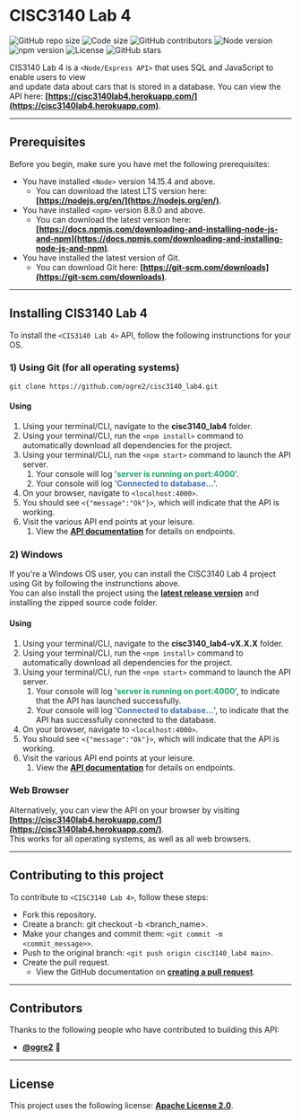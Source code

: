 # **CISC3140 Lab 4**
<!-- Shields -->
![GitHub repo size](https://img.shields.io/github/repo-size/ogre2/cisc3140_lab4)
![Code size](https://img.shields.io/github/languages/code-size/ogre2/cisc3140_lab4)
![GitHub contributors](https://img.shields.io/github/contributors/ogre2/cisc3140_lab4)
![Node version](https://img.shields.io/static/v1?label=node&message=v16.15.0&color=success)
![npm version](https://img.shields.io/static/v1?label=npm&message=v8.8.0&color=orange)
![License](https://img.shields.io/static/v1?label=license&message=Apache%20v2.0&color=blue)
![GitHub stars](https://img.shields.io/github/stars/ogre2/cisc3140_lab4?style=social)
<!-- ![GitHub forks](https://img.shields.io/github/forks/ogre2/cisc3140_lab4?style=social) -->

CIS3140 Lab 4 is a `<Node/Express API>` that uses SQL and JavaScript to enable users to view  
and update data about cars that is stored in a database. You can view the API here: **[https://cisc3140lab4.herokuapp.com/](https://cisc3140lab4.herokuapp.com)**.
***

## **Prerequisites**

Before you begin, make sure you have met the following prerequisites:
- You have installed `<Node>` version 14.15.4 and above.
  - You can download the latest LTS version here: **[https://nodejs.org/en/](https://nodejs.org/en/)**.
- You have installed `<npm>` version 8.8.0 and above.
  - You can download the latest version here: **[https://docs.npmjs.com/downloading-and-installing-node-js-and-npm](https://docs.npmjs.com/downloading-and-installing-node-js-and-npm)**.
- You have installed the latest version of Git.
  - You can download Git here: **[https://git-scm.com/downloads](https://git-scm.com/downloads)**.
***

## **Installing CIS3140 Lab 4**

To install the `<CIS3140 Lab 4>` API, follow the following instrunctions for your OS.

### **1) Using Git** (for all operating systems)
```
git clone https://github.com/ogre2/cisc3140_lab4.git
```
#### **Using**
1. Using your terminal/CLI, navigate to the **cisc3140_lab4** folder.
2. Using your terminal/CLI, run the `<npm install>` command to automatically download all dependencies for the project.
3. Using your terminal/CLI, run the `<npm start>` command to launch the API server.
   1. Your console will log '**<span style="color:#15a766">server is running on port:4000</span>**'.
   2. Your console will log '**<span style="color:#3f70b8">Connected to database...</span>**'.
4. On your browser, navigate to `<localhost:4000>`.
5. You should see `<{"message":"Ok"}>`, which will indicate that the API is working.
6. Visit the various API end points at your leisure.
   1. View the **[API documentation]()** for details on endpoints.

### **2) Windows**
If you're a Windows OS user, you can install the CISC3140 Lab 4 project using Git by following the instrunctions above.  
You can also install the project using the **[latest release version](https://github.com/ogre2/cisc3140_lab4/releases)** and installing the zipped source code folder.

#### **Using**
1. Using your terminal/CLI, navigate to the **cisc3140_lab4-vX.X.X** folder.
2. Using your terminal/CLI, run the `<npm install>` command to automatically download all dependencies for the project.
3. Using your terminal/CLI, run the `<npm start>` command to launch the API server.
   1. Your console will log '**<span style="color:#15a766">server is running on port:4000</span>**', to indicate that the API has launched successfully.
   2. Your console will log '**<span style="color:#3f70b8">Connected to database...</span>**', to indicate that the API has successfully connected to the database.
4. On your browser, navigate to `<localhost:4000>`.
5. You should see `<{"message":"Ok"}>`, which will indicate that the API is working.
6. Visit the various API end points at your leisure.
   1. View the **[API documentation]()** for details on endpoints.

### **Web Browser**
Alternatively, you can view the API on your browser by visiting **[https://cisc3140lab4.herokuapp.com/](https://cisc3140lab4.herokuapp.com/)**.  
This works for all operating systems, as well as all web browsers.
***

## **Contributing to this project**

To contribute to `<CISC3140 Lab 4>`, follow these steps:
- Fork this repository.
- Create a branch: git checkout -b <branch_name>.
- Make your changes and commit them: `<git commit -m <commit_message>>`.
- Push to the original branch: `<git push origin cisc3140_lab4 main>`.
- Create the pull request.
  - View the GitHub documentation on **[creating a pull request](https://docs.github.com/en/pull-requests/collaborating-with-pull-requests/proposing-changes-to-your-work-with-pull-requests/creating-a-pull-request)**.
***

## **Contributors**

Thanks to the following people who have contributed to building this API:
- **[@ogre2](https://github.com/ogre2/)** 💪

***

## **License**

This project uses the following license: **[Apache License 2.0](https://github.com/Olivr/app-node-js/blob/main/LICENSE)**.